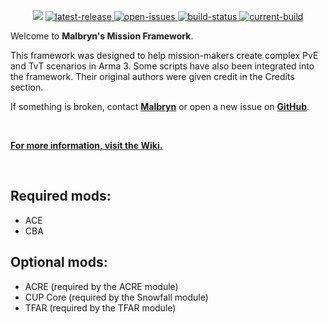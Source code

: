 <p align="center">
    <img src="https://i.imgur.com/Lq5Do49.png">
    <a href="https://github.com/Malbryn/MalFramework/releases/latest">
        <img src="https://img.shields.io/github/v/release/Malbryn/MalFramework?label=latest%20release" alt="latest-release">
    </a>
        <a href="https://github.com/Malbryn/MalFramework/issues">
        <img src="https://img.shields.io/github/issues/Malbryn/MalFramework" alt="open-issues">
    </a>
    <a href="https://github.com/Malbryn/MalFramework/actions/workflows/build.yml">
        <img src="https://img.shields.io/github/workflow/status/Malbryn/MalFramework/Build" alt="build-status">
    </a>
    <a href="https://github.com/Malbryn/MalFramework/actions/workflows/build.yml">
        <img src="https://img.shields.io/github/v/tag/Malbryn/MalFramework?label=current%20build" alt="current-build">
    </a>
</p>

Welcome to **Malbryn's Mission Framework**.

This framework was designed to help mission-makers create complex PvE and TvT scenarios in Arma 3.
Some scripts have also been integrated into the framework. Their original authors were given credit in the Credits section.

If something is broken, contact **[Malbryn](https://www.fkgaming.eu/profile/4189-malbryn/)** or open a new issue on **[GitHub](https://github.com/Malbryn/MalFramework/issues)**.

</br>

**[For more information, visit the Wiki.](https://github.com/Malbryn/MalFramework/wiki)**

</br>

## Required mods:
 - ACE
 - CBA

## Optional mods:
 - ACRE (required by the ACRE module)
 - CUP Core (required by the Snowfall module)
 - TFAR (required by the TFAR module)
